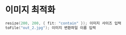 # 이미지 최적화

```C
resize(200, 200, { fit: "contain" }); 이미지 사이즈 입력
toFile("out_2.jpg"); 이미지 변환파일 이름 입력
```
